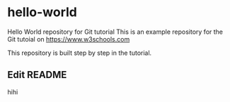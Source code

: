 # hello-world
Hello World repository for Git tutorial
This is an example repository for the Git tutoial on https://www.w3schools.com

This repository is built step by step in the tutorial.

## Edit README
hihi 
